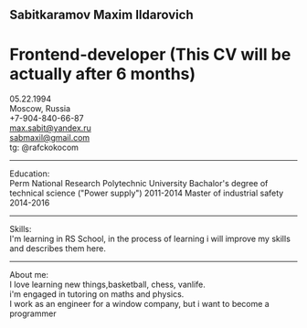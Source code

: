Sabitkaramov Maxim Ildarovich
---
Frontend-developer (This CV will be actually after 6 months)
===
05.22.1994 <br>
Moscow, Russia<br>
+7-904-840-66-87 <br>
max.sabit@yandex.ru <br>
sabmaxil@gmail.com<br>
tg: @rafckokocom<br>

---

Education: <br>
Perm National Research Polytechnic University
Bachalor's degree of technical science ("Power supply") 2011-2014
Master of industrial safety 2014-2016

---

Skills:<br>
I'm learning in RS School, in the process of learning i will improve my skills<br>
and describes them here.

---

About me:<br>
I love learning new things,basketball, chess, vanlife.<br>
i'm engaged in tutoring on maths and physics.<br>
I work as an engineer for a window company, but i want to become a programmer

